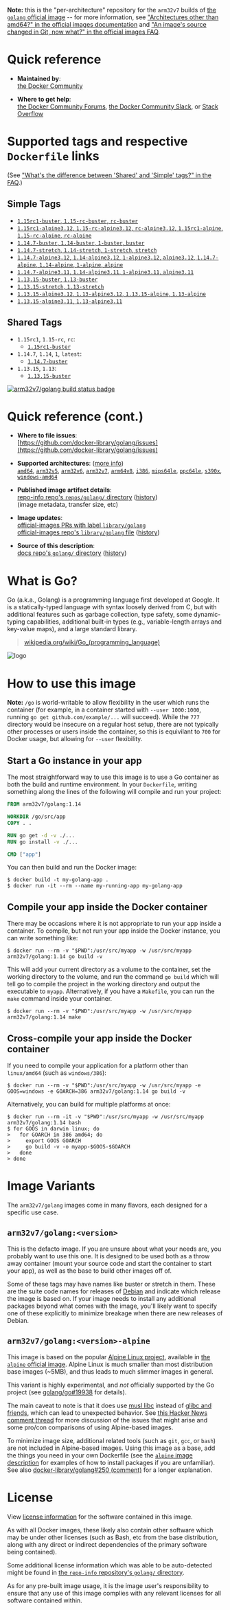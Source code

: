 <!--

********************************************************************************

WARNING:

    DO NOT EDIT "golang/README.md"

    IT IS AUTO-GENERATED

    (from the other files in "golang/" combined with a set of templates)

********************************************************************************

-->

**Note:** this is the "per-architecture" repository for the `arm32v7` builds of [the `golang` official image](https://hub.docker.com/_/golang) -- for more information, see ["Architectures other than amd64?" in the official images documentation](https://github.com/docker-library/official-images#architectures-other-than-amd64) and ["An image's source changed in Git, now what?" in the official images FAQ](https://github.com/docker-library/faq#an-images-source-changed-in-git-now-what).

# Quick reference

-	**Maintained by**:  
	[the Docker Community](https://github.com/docker-library/golang)

-	**Where to get help**:  
	[the Docker Community Forums](https://forums.docker.com/), [the Docker Community Slack](https://dockr.ly/slack), or [Stack Overflow](https://stackoverflow.com/search?tab=newest&q=docker)

# Supported tags and respective `Dockerfile` links

(See ["What's the difference between 'Shared' and 'Simple' tags?" in the FAQ](https://github.com/docker-library/faq#whats-the-difference-between-shared-and-simple-tags).)

## Simple Tags

-	[`1.15rc1-buster`, `1.15-rc-buster`, `rc-buster`](https://github.com/docker-library/golang/blob/77c797c3205746735d0836a606b00ed1976566c8/1.15-rc/buster/Dockerfile)
-	[`1.15rc1-alpine3.12`, `1.15-rc-alpine3.12`, `rc-alpine3.12`, `1.15rc1-alpine`, `1.15-rc-alpine`, `rc-alpine`](https://github.com/docker-library/golang/blob/77c797c3205746735d0836a606b00ed1976566c8/1.15-rc/alpine3.12/Dockerfile)
-	[`1.14.7-buster`, `1.14-buster`, `1-buster`, `buster`](https://github.com/docker-library/golang/blob/fed0549d09ff8ccd64e59e17af8811018ec3cef1/1.14/buster/Dockerfile)
-	[`1.14.7-stretch`, `1.14-stretch`, `1-stretch`, `stretch`](https://github.com/docker-library/golang/blob/fed0549d09ff8ccd64e59e17af8811018ec3cef1/1.14/stretch/Dockerfile)
-	[`1.14.7-alpine3.12`, `1.14-alpine3.12`, `1-alpine3.12`, `alpine3.12`, `1.14.7-alpine`, `1.14-alpine`, `1-alpine`, `alpine`](https://github.com/docker-library/golang/blob/fed0549d09ff8ccd64e59e17af8811018ec3cef1/1.14/alpine3.12/Dockerfile)
-	[`1.14.7-alpine3.11`, `1.14-alpine3.11`, `1-alpine3.11`, `alpine3.11`](https://github.com/docker-library/golang/blob/fed0549d09ff8ccd64e59e17af8811018ec3cef1/1.14/alpine3.11/Dockerfile)
-	[`1.13.15-buster`, `1.13-buster`](https://github.com/docker-library/golang/blob/e7ada603be3887421db470d4694e68e5cb29ef81/1.13/buster/Dockerfile)
-	[`1.13.15-stretch`, `1.13-stretch`](https://github.com/docker-library/golang/blob/e7ada603be3887421db470d4694e68e5cb29ef81/1.13/stretch/Dockerfile)
-	[`1.13.15-alpine3.12`, `1.13-alpine3.12`, `1.13.15-alpine`, `1.13-alpine`](https://github.com/docker-library/golang/blob/e7ada603be3887421db470d4694e68e5cb29ef81/1.13/alpine3.12/Dockerfile)
-	[`1.13.15-alpine3.11`, `1.13-alpine3.11`](https://github.com/docker-library/golang/blob/e7ada603be3887421db470d4694e68e5cb29ef81/1.13/alpine3.11/Dockerfile)

## Shared Tags

-	`1.15rc1`, `1.15-rc`, `rc`:
	-	[`1.15rc1-buster`](https://github.com/docker-library/golang/blob/77c797c3205746735d0836a606b00ed1976566c8/1.15-rc/buster/Dockerfile)
-	`1.14.7`, `1.14`, `1`, `latest`:
	-	[`1.14.7-buster`](https://github.com/docker-library/golang/blob/fed0549d09ff8ccd64e59e17af8811018ec3cef1/1.14/buster/Dockerfile)
-	`1.13.15`, `1.13`:
	-	[`1.13.15-buster`](https://github.com/docker-library/golang/blob/e7ada603be3887421db470d4694e68e5cb29ef81/1.13/buster/Dockerfile)

[![arm32v7/golang build status badge](https://img.shields.io/jenkins/s/https/doi-janky.infosiftr.net/job/multiarch/job/arm32v7/job/golang.svg?label=arm32v7/golang%20%20build%20job)](https://doi-janky.infosiftr.net/job/multiarch/job/arm32v7/job/golang/)

# Quick reference (cont.)

-	**Where to file issues**:  
	[https://github.com/docker-library/golang/issues](https://github.com/docker-library/golang/issues)

-	**Supported architectures**: ([more info](https://github.com/docker-library/official-images#architectures-other-than-amd64))  
	[`amd64`](https://hub.docker.com/r/amd64/golang/), [`arm32v5`](https://hub.docker.com/r/arm32v5/golang/), [`arm32v6`](https://hub.docker.com/r/arm32v6/golang/), [`arm32v7`](https://hub.docker.com/r/arm32v7/golang/), [`arm64v8`](https://hub.docker.com/r/arm64v8/golang/), [`i386`](https://hub.docker.com/r/i386/golang/), [`mips64le`](https://hub.docker.com/r/mips64le/golang/), [`ppc64le`](https://hub.docker.com/r/ppc64le/golang/), [`s390x`](https://hub.docker.com/r/s390x/golang/), [`windows-amd64`](https://hub.docker.com/r/winamd64/golang/)

-	**Published image artifact details**:  
	[repo-info repo's `repos/golang/` directory](https://github.com/docker-library/repo-info/blob/master/repos/golang) ([history](https://github.com/docker-library/repo-info/commits/master/repos/golang))  
	(image metadata, transfer size, etc)

-	**Image updates**:  
	[official-images PRs with label `library/golang`](https://github.com/docker-library/official-images/pulls?q=label%3Alibrary%2Fgolang)  
	[official-images repo's `library/golang` file](https://github.com/docker-library/official-images/blob/master/library/golang) ([history](https://github.com/docker-library/official-images/commits/master/library/golang))

-	**Source of this description**:  
	[docs repo's `golang/` directory](https://github.com/docker-library/docs/tree/master/golang) ([history](https://github.com/docker-library/docs/commits/master/golang))

# What is Go?

Go (a.k.a., Golang) is a programming language first developed at Google. It is a statically-typed language with syntax loosely derived from C, but with additional features such as garbage collection, type safety, some dynamic-typing capabilities, additional built-in types (e.g., variable-length arrays and key-value maps), and a large standard library.

> [wikipedia.org/wiki/Go_(programming_language)](http://en.wikipedia.org/wiki/Go_%28programming_language%29)

![logo](https://raw.githubusercontent.com/docker-library/docs/01c12653951b2fe592c1f93a13b4e289ada0e3a1/golang/logo.png)

# How to use this image

**Note:** `/go` is world-writable to allow flexibility in the user which runs the container (for example, in a container started with `--user 1000:1000`, running `go get github.com/example/...` will succeed). While the `777` directory would be insecure on a regular host setup, there are not typically other processes or users inside the container, so this is equivilant to `700` for Docker usage, but allowing for `--user` flexibility.

## Start a Go instance in your app

The most straightforward way to use this image is to use a Go container as both the build and runtime environment. In your `Dockerfile`, writing something along the lines of the following will compile and run your project:

```dockerfile
FROM arm32v7/golang:1.14

WORKDIR /go/src/app
COPY . .

RUN go get -d -v ./...
RUN go install -v ./...

CMD ["app"]
```

You can then build and run the Docker image:

```console
$ docker build -t my-golang-app .
$ docker run -it --rm --name my-running-app my-golang-app
```

## Compile your app inside the Docker container

There may be occasions where it is not appropriate to run your app inside a container. To compile, but not run your app inside the Docker instance, you can write something like:

```console
$ docker run --rm -v "$PWD":/usr/src/myapp -w /usr/src/myapp arm32v7/golang:1.14 go build -v
```

This will add your current directory as a volume to the container, set the working directory to the volume, and run the command `go build` which will tell go to compile the project in the working directory and output the executable to `myapp`. Alternatively, if you have a `Makefile`, you can run the `make` command inside your container.

```console
$ docker run --rm -v "$PWD":/usr/src/myapp -w /usr/src/myapp arm32v7/golang:1.14 make
```

## Cross-compile your app inside the Docker container

If you need to compile your application for a platform other than `linux/amd64` (such as `windows/386`):

```console
$ docker run --rm -v "$PWD":/usr/src/myapp -w /usr/src/myapp -e GOOS=windows -e GOARCH=386 arm32v7/golang:1.14 go build -v
```

Alternatively, you can build for multiple platforms at once:

```console
$ docker run --rm -it -v "$PWD":/usr/src/myapp -w /usr/src/myapp arm32v7/golang:1.14 bash
$ for GOOS in darwin linux; do
>   for GOARCH in 386 amd64; do
>     export GOOS GOARCH
>     go build -v -o myapp-$GOOS-$GOARCH
>   done
> done
```

# Image Variants

The `arm32v7/golang` images come in many flavors, each designed for a specific use case.

## `arm32v7/golang:<version>`

This is the defacto image. If you are unsure about what your needs are, you probably want to use this one. It is designed to be used both as a throw away container (mount your source code and start the container to start your app), as well as the base to build other images off of.

Some of these tags may have names like buster or stretch in them. These are the suite code names for releases of [Debian](https://wiki.debian.org/DebianReleases) and indicate which release the image is based on. If your image needs to install any additional packages beyond what comes with the image, you'll likely want to specify one of these explicitly to minimize breakage when there are new releases of Debian.

## `arm32v7/golang:<version>-alpine`

This image is based on the popular [Alpine Linux project](https://alpinelinux.org), available in [the `alpine` official image](https://hub.docker.com/_/alpine). Alpine Linux is much smaller than most distribution base images (~5MB), and thus leads to much slimmer images in general.

This variant is highly experimental, and *not* officially supported by the Go project (see [golang/go#19938](https://github.com/golang/go/issues/19938) for details).

The main caveat to note is that it does use [musl libc](https://musl.libc.org) instead of [glibc and friends](https://www.etalabs.net/compare_libcs.html), which can lead to unexpected behavior. See [this Hacker News comment thread](https://news.ycombinator.com/item?id=10782897) for more discussion of the issues that might arise and some pro/con comparisons of using Alpine-based images.

To minimize image size, additional related tools (such as `git`, `gcc`, or `bash`) are not included in Alpine-based images. Using this image as a base, add the things you need in your own Dockerfile (see the [`alpine` image description](https://hub.docker.com/_/alpine/) for examples of how to install packages if you are unfamiliar). See also [docker-library/golang#250 (comment)](https://github.com/docker-library/golang/issues/250#issuecomment-451201761) for a longer explanation.

# License

View [license information](http://golang.org/LICENSE) for the software contained in this image.

As with all Docker images, these likely also contain other software which may be under other licenses (such as Bash, etc from the base distribution, along with any direct or indirect dependencies of the primary software being contained).

Some additional license information which was able to be auto-detected might be found in [the `repo-info` repository's `golang/` directory](https://github.com/docker-library/repo-info/tree/master/repos/golang).

As for any pre-built image usage, it is the image user's responsibility to ensure that any use of this image complies with any relevant licenses for all software contained within.
